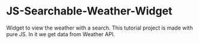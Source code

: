 # JS-Searchable-Weather-Widget
Widget to view the weather with a search.  This tutorial project is made with pure JS. In it we get data from Weather API.
